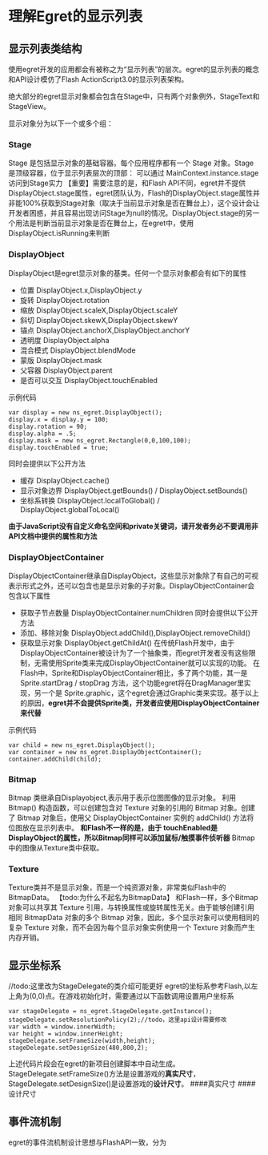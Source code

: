 理解Egret的显示列表
=================================
显示列表类结构
-----------------


使用egret开发的应用都会有被称之为“显示列表”的层次。egret的显示列表的概念和API设计模仿了Flash ActionScript3.0的显示列表架构。

绝大部分的egret显示对象都会包含在Stage中，只有两个对象例外，StageText和StageView。


显示对象分为以下一个或多个组：

### Stage
Stage 是包括显示对象的基础容器。每个应用程序都有一个 Stage 对象。Stage是顶级容器，位于显示列表层次的顶部：
可以通过 MainContext.instance.stage 访问到Stage实力
【重要】需要注意的是，和Flash API不同，egret并不提供 DisplayObject.stage属性，egret团队认为，Flash的DisplayObject.stage属性并非能100%获取到Stage对象（取决于当前显示对象是否在舞台上），这个设计会让开发者困惑，并且容易出现访问Stage为null的情况。DisplayObject.stage的另一个用法是判断当前显示对象是否在舞台上，在egret中，使用 DisplayObject.isRunning来判断

### DisplayObject
DisplayObject是egret显示对象的基类。任何一个显示对象都会有如下的属性
* 位置 DisplayObject.x,DisplayObject.y
* 旋转 DisplayObject.rotation
* 缩放 DisplayObject.scaleX,DisplayObject.scaleY
* 斜切 DisplayObject.skewX,DisplayObject.skewY
* 锚点 DisplayObject.anchorX,DisplayObject.anchorY
* 透明度 DisplayObject.alpha
* 混合模式 DisplayObject.blendMode
* 蒙版 DisplayObject.mask
* 父容器 DisplayObject.parent
* 是否可以交互 DisplayObject.touchEnabled


示例代码
```
var display = new ns_egret.DisplayObject();
display.x = display.y = 100;
display.rotation = 90;
display.alpha = .5;
display.mask = new ns_egret.Rectangle(0,0,100,100);
display.touchEnabled = true;
```

同时会提供以下公开方法
* 缓存 DisplayObject.cache()
* 显示对象边界 DisplayObject.getBounds() / DisplayObject.setBounds()
* 坐标系转换 DisplayObject.localToGlobal() / DisplayObject.globalToLocal()

**由于JavaScript没有自定义命名空间和private关键词，请开发者务必不要调用非API文档中提供的属性和方法**
### DisplayObjectContainer
DisplayObjectContainer继承自DisplayObject，这些显示对象除了有自己的可视表示形式之外，还可以包含也是显示对象的子对象。DisplayObjectContainer会包含以下属性
* 获取子节点数量 DisplayObjectContainer.numChildren
同时会提供以下公开方法
* 添加、移除对象 DisplayObject.addChild(),DisplayObject.removeChild()
* 获取显示对象 DisplayObject.getChildAt()
在传统Flash开发中，由于DisplayObjectContainer被设计为了一个抽象类，而egret开发者没有这些限制，无需使用Sprite类来完成DisplayObjectContainer就可以实现的功能。
在Flash中，Sprite和DisplayObjectContainer相比，多了两个功能，其一是 Sprite.startDrag / stopDrag 方法，这个功能egret将在DragManager里实现，另一个是 Sprite.graphic，这个egret会通过Graphic类来实现。基于以上的原因，**egret并不会提供Sprite类，开发者应使用DisplayObjectContainer来代替**

示例代码
```
var child = new ns_egret.DisplayObject();
var container = new ns_egret.DisplayObjectContainer();
container.addChild(child);
```

### Bitmap
Bitmap 类继承自Displayobject,表示用于表示位图图像的显示对象。
利用 Bitmap() 构造函数，可以创建包含对 Texture 对象的引用的 Bitmap 对象。创建了 Bitmap 对象后，使用父 DisplayObjectContainer 实例的 addChild() 方法将位图放在显示列表中。
**和Flash不一样的是，由于 touchEnabled是DisplayObject的属性，所以Bitmap同样可以添加鼠标/触摸事件侦听器**
Bitmap中的图像从Texture类中获取。

### Texture
Texture类并不是显示对象，而是一个纯资源对象，非常类似Flash中的BitmapData。
【todo:为什么不起名为BitmapData】
和Flash一样，多个Bitmap 对象可以共享其 Texture 引用，与转换属性或旋转属性无关。由于能够创建引用相同 BitmapData 对象的多个 Bitmap 对象，因此，多个显示对象可以使用相同的复杂 Texture 对象，而不会因为每个显示对象实例使用一个 Texture 对象而产生内存开销。

显示坐标系
--------------------
//todo:这里改为StageDelegate的类介绍可能更好
egret的坐标系参考Flash,以左上角为(0,0)点。在游戏初始化时，需要通过以下函数调用设置用户坐标系

```
var stageDelegate = ns_egret.StageDelegate.getInstance();
stageDelegate.setResolutionPolicy(2);//todo，这里api设计需要修改
var width = window.innerWidth;
var height = window.innerHeight;
stageDelegate.setFrameSize(width,height);
stageDelegate.setDesignSize(480,800,2);
```
上述代码片段会在egret的新项目创建脚本中自动生成。StageDelegate.setFrameSize()方法是设置游戏的**真实尺寸**，StageDelegate.setDesignSize()是设置游戏的**设计尺寸**。
####真实尺寸
####设计尺寸



事件流机制
-----------------

egret的事件流机制设计思想与FlashAPI一致，分为



